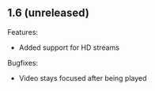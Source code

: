 ## 1.6 (unreleased)

Features:
  - Added support for HD streams

Bugfixes:
  - Video stays focused after being played 

